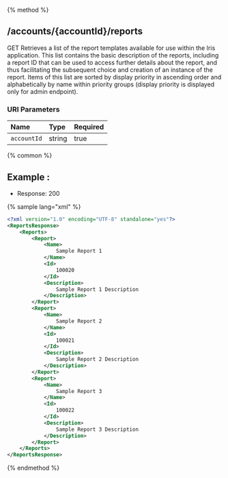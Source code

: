 {% method %}
## /accounts/{accountId}/reports

GET Retrieves a list of the report templates available for use within the Iris application. This list contains the basic description of the reports, including a report ID that can be used to access further details about the report, and thus facilitating the subsequent choice and creation of an instance of the report. Items of this list are sorted by display priority in ascending order and alphabetically by name within priority groups (display priority is displayed only for admin endpoint).



### URI Parameters
| Name | Type | Required |
|:-----|:-----|:---------|
| `accountId` | string | true |






{% common %}


## Example : 

* Response: 200

{% sample lang="xml" %}

```xml
<?xml version="1.0" encoding="UTF-8" standalone="yes"?>
<ReportsResponse>
    <Reports>
        <Report>
            <Name>
                Sample Report 1
            </Name>
            <Id>
                100020
            </Id>
            <Description>
                Sample Report 1 Description
            </Description>
        </Report>
        <Report>
            <Name>
                Sample Report 2
            </Name>
            <Id>
                100021
            </Id>
            <Description>
                Sample Report 2 Description
            </Description>
        </Report>
        <Report>
            <Name>
                Sample Report 3
            </Name>
            <Id>
                100022
            </Id>
            <Description>
                Sample Report 3 Description
            </Description>
        </Report>
    </Reports>
</ReportsResponse>
```


{% endmethod %}